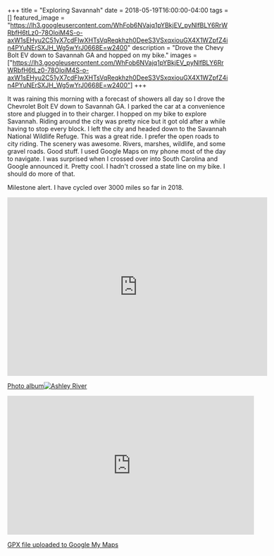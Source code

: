 +++
title =  "Exploring Savannah"
date = 2018-05-19T16:00:00-04:00
tags = []
featured_image = "https://lh3.googleusercontent.com/WhFob6NVajq1pYBkjEV_pyNlfBLY6RrWRbfH6tLz0-78OloiM4S-o-axW1sEHyu2C51yX7cdFlwXHTsVqReqkhzh0DeeS3VSxqxiouGX4X1WZpfZ4in4PYuNErSXJH_Wg5wYrJ0668E=w2400"
description = "Drove the Chevy Bolt EV down to Savannah GA and hopped on my bike."
images = ["https://lh3.googleusercontent.com/WhFob6NVajq1pYBkjEV_pyNlfBLY6RrWRbfH6tLz0-78OloiM4S-o-axW1sEHyu2C51yX7cdFlwXHTsVqReqkhzh0DeeS3VSxqxiouGX4X1WZpfZ4in4PYuNErSXJH_Wg5wYrJ0668E=w2400"]
+++

It was raining this morning with a forecast of showers all day so I drove the Chevrolet Bolt EV down to Savannah GA. I parked the car at a convenience store and plugged in to their charger. I hopped on my bike to explore Savannah. Riding around the city was pretty nice but it got old after a while having to stop every block. I left the city and headed down to the Savannah National Wildlife Refuge. This was a great ride. I prefer the open roads to city riding. The scenery was awesome. Rivers, marshes, wildlife, and some gravel roads. Good stuff. I used Google Maps on my phone most of the day to navigate. I was surprised when I crossed over into South Carolina and Google announced it. Pretty cool. I hadn't crossed a state line on my bike. I should do more of that.

Milestone alert. I have cycled over 3000 miles so far in 2018.


<iframe height='405' width='590' frameborder='0' allowtransparency='true' scrolling='no' src='https://www.strava.com/activities/1582743431/embed/49cdfbe8374f41444b35eb23a1b8f62bb3e30d10'></iframe>

[Photo album![Ashley River](https://lh3.googleusercontent.com/Kht0iMEFejAHmtTnu69ahKcVt9_DKtnNmmk9lj5Lh4MyAN-tgjGvbDpGdbu3o0AJx3Iz3CzJmb_T-JrMe2Og3Q00b0k3vuD-4D2bkpAr7keOho69BlkP4L5cwuOIGvEyOTb8KxU_0vs=w2400)](https://photos.app.goo.gl/gjmhkeTm6HI1UpWf1)

<iframe width="560" height="315" src="https://www.youtube.com/embed/XccRmCV0_sc" frameborder="0" allow="autoplay; encrypted-media" allowfullscreen></iframe>

[GPX file uploaded to Google My Maps](https://drive.google.com/open?id=1hi9QtgjEjQLvKo1M353Zy0nGGET15BLH&usp=sharing)

